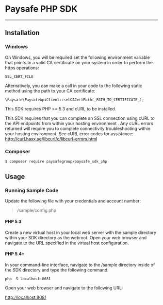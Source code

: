 # Paysafe PHP SDK

---

## Installation

### Windows

On Windows, you will be required set the following environment variable that points to a valid CA certificate on your system in order to perform the https operations:

    SSL_CERT_FILE

Alternatively, you can make a call in your code to the following static method using the path to your CA certificate:

    \Paysafe\PaysafeApiClient::setCACertPath(_PATH_TO_CERTIFICATE_);

This SDK requires PHP >= 5.3 and cURL to be installed.

This SDK requires that you can complete an SSL connection using cURL to the API endpoints from within your hosting environment . Any cURL errors returned will require you to complete connectivity troubleshooting within your hosting environment. See cURL error codes for assistance: http://curl.haxx.se/libcurl/c/libcurl-errors.html

### Composer

```sh
$ composer require paysafegroup/paysafe_sdk_php
```

## Usage

### Running Sample Code

Update the following file with your credentials and account number:

> /sample/config.php

#### PHP 5.3

Create a new virtual host in your local web server with the sample directory within your SDK directory as the webroot. Open your web browser and navigate to the URL specified in the virtual host configuration.

#### PHP 5.4+

In your command-line interface, navigate to the /sample directory inside of the SDK directory and type the following command:

    php -S localhost:8081
    
Open your web browser and navigate to the following URL: 

[http://localhost:8081](http://localhost:8081)